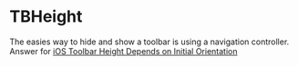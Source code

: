 # TBHeight
The easies way to hide and show a toolbar is using a navigation controller. Answer for [iOS Toolbar Height Depends on Initial Orientation](https://stackoverflow.com/questions/54046901/ios-toolbar-height-depends-on-initial-orientation)
